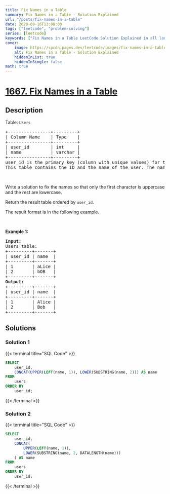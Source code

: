 ```yaml
---
title: Fix Names in a Table
summary: Fix Names in a Table - Solution Explained
url: "/posts/fix-names-in-a-table"
date: 2020-09-16T13:00:00
tags: ["leetcode", "problem-solving"]
series: [leetcode]
keywords: ["Fix Names in a Table LeetCode Solution Explained in all languages", "1667", "leetcode question 1667", "Fix Names in a Table", "LeetCode", "leetcode solution in Python3 C++ Java Go PHP Ruby Swift TypeScript Rust C# JavaScript C", "GeeksforGeeks", "InterviewBit", "Coding Ninjas", "HackerRank", "HackerEarth", "CodeChef", "TopCoder", "AlgoExpert", "freeCodeCamp", "Codeforces", "GitHub", "AtCoder", "Samir Paul"]
cover:
    image: https://spcdn.pages.dev/leetcode/images/fix-names-in-a-table.webp
    alt: Fix Names in a Table - Solution Explained
    hiddenInList: true
    hiddenInSingle: false
math: true
---
```



# [1667. Fix Names in a Table](https://leetcode.com/problems/fix-names-in-a-table)


## Description

<p>Table: <code>Users</code></p>

<pre>
+----------------+---------+
| Column Name    | Type    |
+----------------+---------+
| user_id        | int     |
| name           | varchar |
+----------------+---------+
user_id is the primary key (column with unique values) for this table.
This table contains the ID and the name of the user. The name consists of only lowercase and uppercase characters.
</pre>

<p>&nbsp;</p>

<p>Write a solution to fix the names so that only the first character is uppercase and the rest are lowercase.</p>

<p>Return the result table ordered by <code>user_id</code>.</p>

<p>The result format is in the following example.</p>

<p>&nbsp;</p>
<p><strong class="example">Example 1:</strong></p>

<pre>
<strong>Input:</strong> 
Users table:
+---------+-------+
| user_id | name  |
+---------+-------+
| 1       | aLice |
| 2       | bOB   |
+---------+-------+
<strong>Output:</strong> 
+---------+-------+
| user_id | name  |
+---------+-------+
| 1       | Alice |
| 2       | Bob   |
+---------+-------+
</pre>

## Solutions

### Solution 1

<!-- tabs:start -->

{{< terminal title="SQL Code" >}}
```sql
SELECT
    user_id,
    CONCAT(UPPER(LEFT(name, 1)), LOWER(SUBSTRING(name, 2))) AS name
FROM
    users
ORDER BY
    user_id;
```
{{< /terminal >}}

<!-- tabs:end -->

### Solution 2

<!-- tabs:start -->

{{< terminal title="SQL Code" >}}
```sql
SELECT
    user_id,
    CONCAT(
        UPPER(LEFT(name, 1)),
        LOWER(SUBSTRING(name, 2, DATALENGTH(name)))
    ) AS name
FROM
    users
ORDER BY
    user_id;
```
{{< /terminal >}}

<!-- tabs:end -->

<!-- end -->
